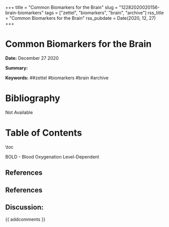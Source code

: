 +++
title = "Common Biomarkers for the Brain"
slug = "12282020020156-brain-biomarkers"
tags = ["zettel", "biomarkers", "brain", "archive"]
rss_title = "Common Biomarkers for the Brain"
rss_pubdate = Date(2020, 12, 27)
+++



Common Biomarkers for the Brain
=========

**Date:** December 27 2020

**Summary:** 

**Keywords:** ##zettel #biomarkers #brain #archive

Bibliography
==========

Not Available

Table of Contents
=========

\toc

BOLD - Blood Oxygenation Level-Dependent

## References

## References
## Discussion: 

{{ addcomments }}
